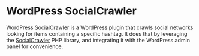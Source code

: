 # WordPress SocialCrawler

WordPress SocialCrawler is a WordPress plugin that crawls social networks looking for items containing a specific hashtag. It does that by leveraging the [SocialCrawler](https://github.com/heavenconseil/socialcrawler) PHP library, and integrating it with the WordPress admin panel for convenience.
